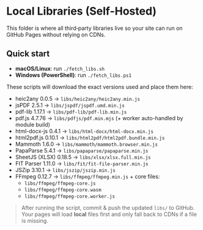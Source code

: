 # Local Libraries (Self-Hosted)

This folder is where all third‑party libraries live so your site can run on GitHub Pages without relying on CDNs.

## Quick start

- **macOS/Linux**: run `./fetch_libs.sh`
- **Windows (PowerShell)**: run `./fetch_libs.ps1`

These scripts will download the exact versions used and place them here:

- heic2any 0.0.5 → `libs/heic2any/heic2any.min.js`
- jsPDF 2.5.1 → `libs/jspdf/jspdf.umd.min.js`
- pdf-lib 1.17.1 → `libs/pdf-lib/pdf-lib.min.js`
- pdf.js 4.7.76 → `libs/pdfjs/pdf.min.mjs` (+ worker auto-handled by module build)
- html-docx-js 0.4.1 → `libs/html-docx/html-docx.min.js`
- html2pdf.js 0.10.1 → `libs/html2pdf/html2pdf.bundle.min.js`
- Mammoth 1.6.0 → `libs/mammoth/mammoth.browser.min.js`
- PapaParse 5.4.1 → `libs/papaparse/papaparse.min.js`
- SheetJS (XLSX) 0.18.5 → `libs/xlsx/xlsx.full.min.js`
- FIT Parser 1.11.0 → `libs/fit/fit-file-parser.min.js`
- JSZip 3.10.1 → `libs/jszip/jszip.min.js`
- FFmpeg 0.12.7 → `libs/ffmpeg/ffmpeg.min.js` + core files:
  - `libs/ffmpeg/ffmpeg-core.js`
  - `libs/ffmpeg/ffmpeg-core.wasm`
  - `libs/ffmpeg/ffmpeg-core.worker.js`

> After running the script, commit & push the updated `libs/` to GitHub. Your pages will load **local** files first and only fall back to CDNs if a file is missing.